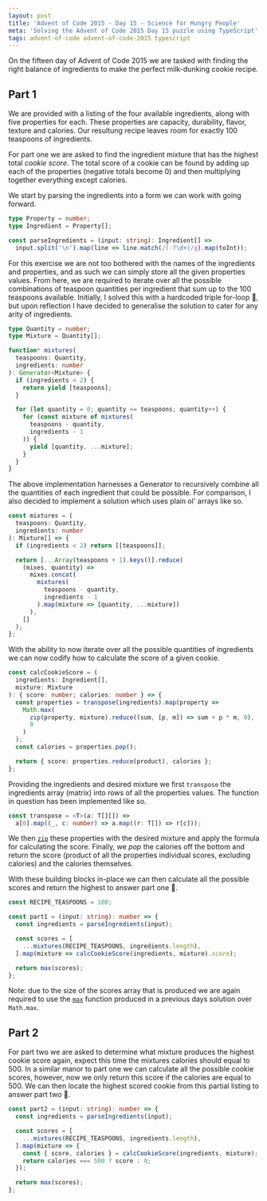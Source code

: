 ```yaml
---
layout: post
title: 'Advent of Code 2015 - Day 15 - Science for Hungry People'
meta: 'Solving the Advent of Code 2015 Day 15 puzzle using TypeScript'
tags: advent-of-code advent-of-code-2015 typescript
---
```


On the fifteen day of Advent of Code 2015 we are tasked with finding the right balance of ingredients to make the perfect milk-dunking cookie recipe.

<!--more-->

## Part 1

We are provided with a listing of the four available ingredients, along with five properties for each.
These properties are capacity, durability, flavor, texture and calories.
Our resultung recipe leaves room for exactly 100 teaspoons of ingredients.

For part one we are asked to find the ingredient mixture that has the highest total _cookie score_.
The total score of a cookie can be found by adding up each of the properties (negative totals become 0) and then multiplying together everything except calories.

We start by parsing the ingredients into a form we can work with going forward.

```typescript
type Property = number;
type Ingredient = Property[];

const parseIngredients = (input: string): Ingredient[] =>
  input.split('\n').map(line => line.match(/(-?\d+)/g).map(toInt));
```

For this exercise we are not too bothered with the names of the ingredients and properties, and as such we can simply store all the given properties values.
From here, we are required to iterate over all the possible combinations of teaspoon quantities per ingredient that sum up to the 100 teaspoons available.
Initially, I solved this with a hardcoded triple for-loop 😬, but upon reflection I have decided to generalise the solution to cater for any arity of ingredients.

```typescript
type Quantity = number;
type Mixture = Quantity[];

function* mixtures(
  teaspoons: Quantity,
  ingredients: number
): Generator<Mixture> {
  if (ingredients < 2) {
    return yield [teaspoons];
  }

  for (let quantity = 0; quantity <= teaspoons; quantity++) {
    for (const mixture of mixtures(
      teaspoons - quantity,
      ingredients - 1
    )) {
      yield [quantity, ...mixture];
    }
  }
}
```

The above implementation harnesses a Generator to recursively combine all the quantities of each ingredient that could be possible.
For comparison, I also decided to implement a solution which uses plain ol' arrays like so.

```typescript
const mixtures = (
  teaspoons: Quantity,
  ingredients: number
): Mixture[] => {
  if (ingredients < 2) return [[teaspoons]];

  return [...Array(teaspoons + 1).keys()].reduce(
    (mixes, quantity) =>
      mixes.concat(
        mixtures(
          teaspoons - quantity,
          ingredients - 1
        ).map(mixture => [quantity, ...mixture])
      ),
    []
  );
};
```

With the ability to now iterate over all the possible quantities of ingredients we can now codify how to calculate the score of a given cookie.

```typescript
const calcCookieScore = (
  ingredients: Ingredient[],
  mixture: Mixture
): { score: number; calories: number } => {
  const properties = transpose(ingredients).map(property =>
    Math.max(
      zip(property, mixture).reduce((sum, [p, m]) => sum + p * m, 0),
      0
    )
  );
  const calories = properties.pop();

  return { score: properties.reduce(product), calories };
};
```

Providing the ingredients and desired mixture we first `transpose` the ingredients array (matrix) into rows of all the properties values.
The function in question has been implemented like so.

```typescript
const transpose = <T>(a: T[][]) =>
  a[0].map((_, c: number) => a.map((r: T[]) => r[c]));
```

We then [`zip`](https://eddmann.com/posts/advent-of-code-2015-day-13-knights-of-the-dinner-table/) these properties with the desired mixture and apply the formula for calculating the score.
Finally, we _pop_ the calories off the bottom and return the score (product of all the properties individual scores, excluding calories) and the calories themselves.

With these building blocks in-place we can then calculate all the possible scores and return the highest to answer part one 🌟.

```typescript
const RECIPE_TEASPOONS = 100;

const part1 = (input: string): number => {
  const ingredients = parseIngredients(input);

  const scores = [
    ...mixtures(RECIPE_TEASPOONS, ingredients.length),
  ].map(mixture => calcCookieScore(ingredients, mixture).score);

  return max(scores);
};
```

Note: due to the size of the scores array that is produced we are again required to use the [`max`](https://eddmann.com/posts/advent-of-code-2015-day-13-knights-of-the-dinner-table/) function produced in a previous days solution over `Math.max`.

## Part 2

For part two we are asked to determine what mixture produces the highest cookie score again, expect this time the mixtures calories should equal to 500.
In a similar manor to part one we can calculate all the possible cookie scores, however, now we only return this score if the calories are equal to 500.
We can then locate the highest scored cookie from this partial listing to answer part two 🌟.

```typescript
const part2 = (input: string): number => {
  const ingredients = parseIngredients(input);

  const scores = [
    ...mixtures(RECIPE_TEASPOONS, ingredients.length),
  ].map(mixture => {
    const { score, calories } = calcCookieScore(ingredients, mixture);
    return calories === 500 ? score : 0;
  });

  return max(scores);
};
```
